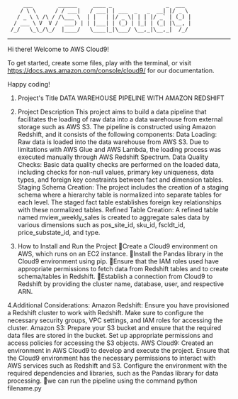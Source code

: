          ___        ______     ____ _                 _  ___  
        / \ \      / / ___|   / ___| | ___  _   _  __| |/ _ \ 
       / _ \ \ /\ / /\___ \  | |   | |/ _ \| | | |/ _` | (_) |
      / ___ \ V  V /  ___) | | |___| | (_) | |_| | (_| |\__, |
     /_/   \_\_/\_/  |____/   \____|_|\___/ \__,_|\__,_|  /_/ 
 ----------------------------------------------------------------- 


Hi there! Welcome to AWS Cloud9!

To get started, create some files, play with the terminal,
or visit https://docs.aws.amazon.com/console/cloud9/ for our documentation.

Happy coding!

1. Project's Title
DATA WAREHOUSE PIPELINE WITH AMAZON REDSHIFT

2. Project Description
This project aims to build a data pipeline that facilitates the loading of raw data into a data warehouse from external storage such as AWS S3. The pipeline is constructed using Amazon Redshift, and it consists of the following components:
Data Loading: Raw data is loaded into the data warehouse from AWS S3. Due to limitations with AWS Glue and AWS Lambda, the loading process was executed manually through AWS Redshift Spectrum.
Data Quality Checks: Basic data quality checks are performed on the loaded data, including checks for non-null values, primary key uniqueness, data types, and foreign key constraints between fact and dimension tables.
Staging Schema Creation: The project includes the creation of a staging schema where a hierarchy table is normalized into separate tables for each level. The staged fact table establishes foreign key relationships with these normalized tables.
Refined Table Creation: A refined table named mview_weekly_sales is created to aggregate sales data by various dimensions such as pos_site_id, sku_id, fscldt_id, price_substate_id, and type.

3. How to Install and Run the Project
Create a Cloud9 environment on AWS, which runs on an EC2 instance.
Install the Pandas library in the Cloud9 environment using pip.
Ensure that the IAM roles used have appropriate permissions to fetch data from Redshift tables and to create schema/tables in Redshift.
Establish a connection from Cloud9 to Redshift by providing the cluster name, database, user, and respective ARN.

4.Additional Considerations:
Amazon Redshift: Ensure you have provisioned a Redshift cluster to work with Redshift. Make sure to configure the necessary security groups, VPC settings, and IAM roles for accessing the cluster.
Amazon S3: Prepare your S3 bucket and ensure that the required data files are stored in the bucket. Set up appropriate permissions and access policies for accessing the S3 objects.
AWS Cloud9: Created an environment in AWS Cloud9 to develop and execute the project. Ensure that the Cloud9 environment has the necessary permissions to interact with AWS services such as Redshift and S3. Configure the environment with the required dependencies and libraries, such as the Pandas library for data processing.
we can run the pipeline using the command python filename.py
